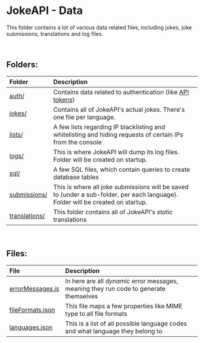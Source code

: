# JokeAPI - Data
This folder contains a lot of various data related files, including jokes, joke submissions, translations and log files.  

<br>

## Folders:

| Folder | Description |
| :-- | :-- |
| [auth/](./auth/) | Contains data related to authentication (like [API tokens](https://jokeapi.dev/#api-tokens)) |
| [jokes/](./jokes/) | Contains all of JokeAPI's actual jokes. There's one file per language. |
| [lists/](./lists/) | A few lists regarding IP blacklisting and whitelisting and hiding requests of certain IPs from the console |
| [logs/](./logs/) | This is where JokeAPI will dump its log files. Folder will be created on startup. |
| [sql/](./sql/) | A few SQL files, which contain queries to create database tables |
| [submissions/](./submissions/) | This is where all joke submissions will be saved to (under a sub-folder, per each language). Folder will be created on startup. |
| [translations/](./translations/) | This folder contains all of JokeAPI's *static* translations |

<br>

## Files:

| File | Description |
| :-- | :-- |
| [errorMessages.js](./errorMessages.js) | In here are all *dynamic* error messages, meaning they run code to generate themselves |
| [fileFormats.json](./fileFormats.json) | This file maps a few properties like MIME type to all file formats |
| [languages.json](./languages.json) | This is a list of all possible language codes and what language they belong to |

